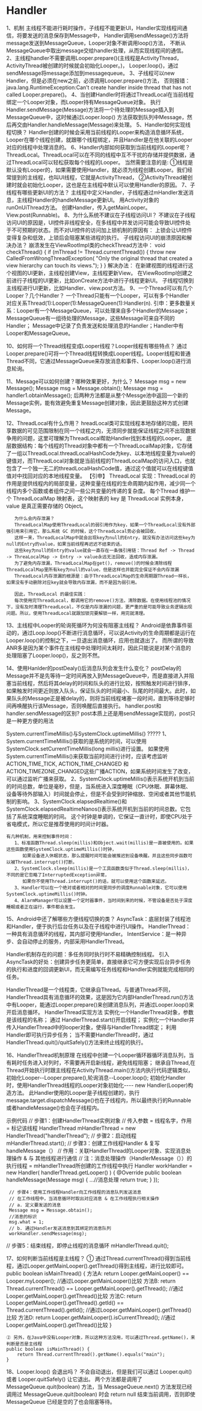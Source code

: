 # Handler
1、机制
   主线程不能进行耗时操作，子线程不能更新UI，Handler实现线程间通信，将要发送的消息保存到Message中，
   Handler调用sendMessage()方法将message发送到MessageQueue，Looper对象不断调用loop()方法，
   不断从MessageQueue中取出message交给handler处理，从而实现线程间的通信。
2、主线程handler不需要调用Looper.prepare()(主线程是ActivityThread，ActivityThread被创建的时候就会初始化Looper。)，
   Looper.loop()，通过sendMessage将message添加到messagequeue。
3、子线程可以new Handler，但是必须在new之前，必须调用Looper.prepare()方法，
   否则报错：java.lang.RuntimeException:Can’t create handler inside thread that has not called Looper.prepare()。
4、当创建Handler时将通过ThreadLocal在当前线程绑定一个Looper对象，而Looper持有MessageQueue对象。
   执行Handler.sendMessage(Message)方法将一个待处理的Message插入到MessageQueue中，这时候通过Looper.loop()
   方法获取到队列中Message，然后再交由Handler.handleMessage(Message)来处理。
5、Handler如何实现线程切换？
   Handler创建的时候会采用当前线程的Looper来构造消息循环系统，Looper在哪个线程创建，就跟哪个线程绑定，并且Handler是在他关联的Looper对应的线程中处理消息的。
6、Handler内部如何获取到当前线程的Looper呢？
   ThreadLocal。ThreadLocal可以在不同的线程中互不干扰的存储并提供数据，通过ThreadLocal可以轻松获取每个线程的Looper。
   当然需要注意的是:
   ①线程是默认没有Looper的，如果需要使用Handler，就必须为线程创建Looper。我们经常提到的主线程，也叫UI线程，它就是ActivityThread，
   ②ActivityThread被创建时就会初始化Looper，这也是在主线程中默认可以使用Handler的原因。
7、子线程有哪些更新UI的方法？
  主线程中定义Handler，子线程通过mHandler发送消息，主线程Handler的handleMessage更新UI。
  用Activity对象的runOnUiThread方法。 创建Handler，传入getMainLooper。 View.post(Runnable)。
8、为什么系统不建议在子线程访问UI？
  不建议在子线程访问UI的原因是，UI控件非线程安全，在多线程中并发访问可能会导致UI控件处于不可预期的状态。而不对UI控件的访问加上锁机制的原因有：
  上锁会让UI控件变得复杂和低效，上锁后会阻塞某些进程的执行。
  子线程访问UI的崩溃原因和解决办法？
  崩溃发生在ViewRootImpl类的checkThread方法中：
        void checkThread() {
            if (mThread != Thread.currentThread()) {
                throw new CalledFromWrongThreadException(
                        "Only the original thread that created a view hierarchy can touch its views.");
            }
        }
  解决办法：
     在新建视图的线程进行这个视图的UI更新，主线程创建View，主线程更新View。
     在ViewRootImpl创建之前进行子线程的UI更新，比如onCreate方法中进行子线程更新UI。
     子线程切换到主线程进行UI更新，比如Handler、view.post方法。
9、一个Thread可以有几个Looper？几个Handler？
  一个Thread只能有一个Looper，可以有多个Handler
  对应关系Thread(1):Looper(1):MessageQueen(1):Handler(n).
  引申：更多数量关系：Looper有一个MessageQueue，可以处理来自多个Handler的Message；MessageQueue有一组待处理的Message，这些Message可来自不同的Handler；
      Message中记录了负责发送和处理消息的Handler；Handler中有Looper和MessageQueue。

10、如何将一个Thread线程变成Looper线程？Looper线程有哪些特点？
  通过Looper.prepare()可将一个Thread线程转换成Looper线程。Looper线程和普通Thread不同，它通过MessageQueue来存放消息和事件、Looper.loop()进行消息轮询。

11、Message可以如何创建？哪种效果更好，为什么？
  Message msg = new Message();
  Message msg = Message.obtain();
  Message msg = handler1.obtainMessage();
  后两种方法都是从整个Messge池中返回一个新的Message实例，能有效避免重复Message创建对象，因此更鼓励这种方式创建Message。

12、ThreadLocal有什么作用？
  hreadLocal类可实现线程本地存储的功能，把共享数据的可见范围限制在同一个线程之内，无须同步就能保证线程之间不出现数据争用的问题，这里可理解为ThreadLocal帮助Handler找到本线程的Looper。
  底层数据结构：每个线程的Thread对象中都有一个ThreadLocalMap对象，它存储了一组以ThreadLocal.threadLocalHashCode为key、以本地线程变量为value的键值对，而ThreadLocal对象就是当前线程的ThreadLocalMap的访问入口，也就包含了一个独一无二的threadLocalHashCode值，通过这个值就可以在线程键值值对中找回对应的本地线程变量。
  【引申】 ThreadLocal
       实现：ThreadLocal 的作用是提供线程内的局部变量，这种变量在线程的生命周期内起作用，减少同一个线程内多个函数或者组件之间一些公共变量的传递的复杂度。
       每个Thread 维护一个 ThreadLocalMap 映射表，这个映射表的 key 是 ThreadLocal 实例本身，value 是真正需要存储的 Object。

       为什么会内存泄漏？
       ThreadLocalMap使用ThreadLocal的弱引用作为key，如果一个ThreadLocal没有外部强引用来引用它，那么系统 GC 的时候，这个ThreadLocal势必会被回收，
       这样一来，ThreadLocalMap中就会出现key为null的Entry，就没有办法访问这些key为null的Entry的value，如果当前线程再迟迟不结束的话，
       这些key为null的Entry的value就会一直存在一条强引用链：Thread Ref -> Thread -> ThreaLocalMap -> Entry -> value永远无法回收，造成内存泄漏。
       为了避免内存泄漏，ThreadLocalMap在get()，remove()的时候会清除线程ThreadLocalMap里所有key为null的value，但是这样也并能完全保证不会内存泄漏
       ThreadLocal内存泄漏的根源是：由于ThreadLocalMap的生命周期跟Thread一样长，如果没有手动删除对应key就会导致内存泄漏，而不是因为弱引用。

       因此，ThreadLocal 的最佳实践：
       每次使用完ThreadLocal，都调用它的remove()方法，清除数据。在使用线程池的情况下，没有及时清理ThreadLocal，不仅是内存泄漏的问题，更严重的是可能导致业务逻辑出现问题。所以，使用ThreadLocal就跟加锁完要解锁一样，用完就清理。

13、主线程中Looper的轮询死循环为何没有阻塞主线程？
  Android是依靠事件驱动的，通过Loop.loop()不断进行消息循环，可以说Activity的生命周期都是运行在 Looper.loop()的控制之下，一旦退出消息循环，应用也就退出了。
  而所谓的导致ANR多是因为某个事件在主线程中处理时间太耗时，因此只能说是对某个消息的处理阻塞了Looper.loop()，反之则不然。

14、使用Hanlder的postDealy()后消息队列会发生什么变化？
  postDelay的Message并不是先等待一定时间再放入到MessageQueue中，而是直接进入并阻塞当前线程，然后将其delay的时间和队头的进行比较，按照触发时间进行排序，如果触发时间更近则放入队头，保证队头的时间最小、队尾的时间最大。此时，如果队头的Message正是被delay的，则将当前线程堵塞一段时间，直到等待足够时间再唤醒执行该Message，否则唤醒后直接执行。
  handler.post和handler.sendMessage的区别? post本质上还是用sendMessage实现的，post只是一种更方便的用法
  
  System.currentTimeMillis()与SystemClock.uptimeMillis() ?????
  1、System.currentTimeMillis()获取的是系统的时间，可以使用SystemClock.setCurrentTimeMillis(long millis)进行设置。
     如果使用System.currentTimeMillis()来获取当前时间进行计时，应该考虑监听ACTION_TIME_TICK, ACTION_TIME_CHANGED 和 
     ACTION_TIMEZONE_CHANGED这些广播ACTION，如果系统时间发生了改变，可以通过监听广播来获取。
  2、SystemClock.uptimeMillis()表示系统开机到当前的时间总数，单位是毫秒，但是，当系统进入深度睡眠（CPU休眠、屏幕休眠、
     设备等待外部输入）时间就会停止，但是不会受到时钟缩放、空闲或者其他节能机制的影响。
  3、SystemClock.elapsedRealtime()和SystemClock.elapsedRealtimeNanos()表示系统开机到当前的时间总数。它包括了系统深度睡眠的时间。
     这个时钟是单调的，它保证一直计时，即使CPU处于省电模式，所以它是推荐使用的时间计时器。
  
    有几种机制，用来控制事件时间： 
       1、标准函数Thread.sleep(millis)和Object.wait(millis)是一直被使用的。如果这些函数使用SystemClock.uptimeMillis()时钟，
          如果设备进入休眠状态，那么提醒时间可能会被推迟到设备唤醒。并且这些同步函数可以被Thread.interrupt()打断。
       2、SystemClock.sleep(millis)是一个工具函数类似于Thread.sleep(millis)，不同的是它忽略了InterruptedException异常，
          如果你不使用Thread.interrupt()的话，就可以使用这个函数来延迟。
       3、Handler可以在一个绝对或者相对的时间里同步的调度Runnable对象，它可以使用SystemClock.uptimeMillis()时钟。
       4、AlarmManager可以设置一个定时器事件，当时间到来的时候，不管设备是否处于深度睡眠或者正在运行，事件都会发生。

15、Android中还了解哪些方便线程切换的类？
  AsyncTask：底层封装了线程池和Handler，便于执行后台任务以及在子线程中进行UI操作。
  HandlerThread：一种具有消息循环的线程，其内部可使用Handler。
  IntentService：是一种异步、会自动停止的服务，内部采用HandlerThread。

  Handler机制存在的问题：多任务同时执行时不易精确控制线程。
  引入AsyncTask的好处：创建异步任务更简单，直接继承它可方便实现后台异步任务的执行和进度的回调更新UI，而无需编写任务线程和Handler实例就能完成相同的任务。

  HandlerThread是一个线程类，它继承自Thread。与普通Thread不同，HandlerThread具有消息循环的效果，这是因为它内部HandlerThread.run()方法中有Looper，能通过Looper.prepare()来创建消息队列，并通过Looper.loop()来开启消息循环。
  HandlerThread实现方法
  实例化一个HandlerThread对象，参数是该线程的名称；
  通过 HandlerThread.start()开启线程；
  实例化一个Handler并传入HandlerThread中的looper对象，使得与HandlerThread绑定；
  利用Handler即可执行异步任务；
  当不需要HandlerThread时，通过HandlerThread.quit()/quitSafely()方法来终止线程的执行。

16、HandlerThread机制原理
   在线程中创建一个Looper循环器循环消息队列，当有耗时任务进入对列时，不需要再开启新线程，避免线程阻塞；
   继承自Thread,在Thread开始执行时跟主线程在ActivityThread.main()方法内执行代码逻辑类似，初始化Looper--Looper.prepare(),轮询消息--Looper.loop();
   初始化Handler时，使用HandlerThread线程的Looper对象初始化---- new Handler(Looper)构造方法。
   此Handler使用的Looper是子线程创建的，执行message.target.dispatchMessage()也在子线程内，所以最终执行的Runnable或者handleMessage()也会在子线程内。

   示例代码
     // 步骤1：创建HandlerThread实例对象
     // 传入参数 = 线程名字，作用 = 标记该线程
     HandlerThread mHandlerThread = new HandlerThread("handlerThread");
     // 步骤2：启动线程
     mHandlerThread.start();
     // 步骤3：创建工作线程Handler & 复写handleMessage（）
     // 作用：关联HandlerThread的Looper对象、实现消息处理操作 & 与 其他线程进行通信
     // 注：消息处理操作（HandlerMessage（））的执行线程 = mHandlerThread所创建的工作线程中执行
     Handler workHandler = new Handler( handlerThread.getLooper() ) {
               @Override
               public boolean handleMessage(Message msg) {
                   ...//消息处理
                   return true;
               }
           });

     // 步骤4：使用工作线程Handler向工作线程的消息队列发送消息
     // 在工作线程中，当消息循环时取出对应消息 & 在工作线程执行相关操作
     // a. 定义要发送的消息
     Message msg = Message.obtain();
     //消息的标识
     msg.what = 1;
     // b. 通过Handler发送消息到其绑定的消息队列
     workHandler.sendMessage(msg);

   // 步骤5：结束线程，即停止线程的消息循环
     mHandlerThread.quit();

17、如何判断当前线程是主线程？
    ① 通过Thread.currentThread()得到当前线程，通过Looper.getMainLooper().getThread()得到主线程，进行比较即可。
    public boolean isMainThread() {
        方法A: return Looper.getMainLooper() == Looper.myLooper(); //通过Looper.getMainLooper()比较
        方法B: return Thread.currentThread() == Looper.getMainLooper().getThread(); //通过Looper.getMainLooper().getThread()比较
        方法C: return Looper.getMainLooper().getThread().getId() == Thread.currentThread().getId(); //通过Looper.getMainLooper().getThread()比较
        方法D: return Looper.getMainLooper().isCurrentThread(); //通过Looper.getMainLooper().getThread()比较
    }

    ② 另外，在Java中没有Looper对象，所以这种方法没用，可以通过Thread.getName()，来判断是否是主线程
    public boolean isMainThread() {
        return Thread.currentThread().getName().equals("main");
    }

18、Looper.loop() 会退出吗？
   不会自动退出，但是我们可以通过 Looper.quit() 或者 Looper.quitSafely() 让它退出。
   两个方法都是调用了 MessageQueue.quit(boolean) 方法，当 MessageQueue.next() 方法发现已经调用过 MessageQueue.quit(boolean) 时会 return null 结束当前调用，否则即使 MessageQueue 已经是空的了也会阻塞等待。
